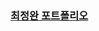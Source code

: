 ### [최정완 포트폴리오](https://abiding-toy-efb.notion.site/2024-Snaegi-Project-796dac7a8ad247b69ed5a85095ff27c8?pvs=4)
